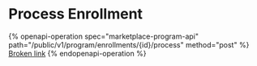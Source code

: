 # Process Enrollment

{% openapi-operation spec="marketplace-program-api" path="/public/v1/program/enrollments/{id}/process" method="post" %}
[Broken link](broken-reference)
{% endopenapi-operation %}

